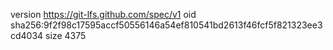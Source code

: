 version https://git-lfs.github.com/spec/v1
oid sha256:9f2f98c17595accf50556146a54ef810541bd2613f46fcf5f821323ee3cd4034
size 4375
